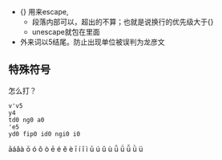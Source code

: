 - {} 用来escape,
  - 段落内部可以，超出的不算；也就是说换行的优先级大于{}
  - unescape就包在里面
- 外来词以5结尾。防止出现单位被误判为龙彦文

## 特殊符号
怎么打？
```
v'v5
y4
td0 ng0 a0
'e5
yd0 fip0 id0 ngi0 i0
```



āáǎà ō ó ǒ ò ē é ě è ī í ǐ ì ū ú ǔ ù ǖ ǘ ǚ ǜ ü